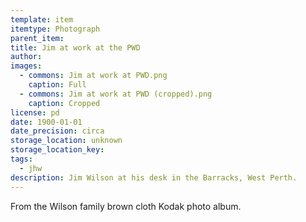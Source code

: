 ```yaml
---
template: item
itemtype: Photograph
parent_item: 
title: Jim at work at the PWD
author: 
images:
  - commons: Jim at work at PWD.png
    caption: Full
  - commons: Jim at work at PWD (cropped).png
    caption: Cropped
license: pd
date: 1900-01-01
date_precision: circa
storage_location: unknown
storage_location_key: 
tags:
  - jhw
description: Jim Wilson at his desk in the Barracks, West Perth. 
---
```


From the Wilson family brown cloth Kodak photo album.
